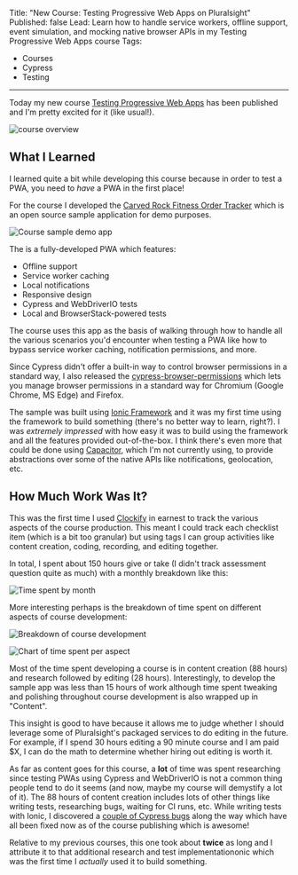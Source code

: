 Title: "New Course: Testing Progressive Web Apps on Pluralsight"
Published: false
Lead: Learn how to handle service workers, offline support, event simulation, and mocking native browser APIs in my Testing Progressive Web Apps course
Tags:
- Courses
- Cypress
- Testing
---

Today my new course [Testing Progressive Web Apps](https://bit.ly/PSPWATesting) has been published and I'm pretty excited for it (like usual!).

![course overview](https://user-images.githubusercontent.com/563819/90946059-f7f56e80-e3ee-11ea-8f47-3d57e091e600.png)

## What I Learned

I learned quite a bit while developing this course because in order to test a PWA, you need to *have* a PWA in the first place!

For the course I developed the [Carved Rock Fitness Order Tracker](https://bit.ly/PSPWATestingSample) which is an open source sample application for demo purposes.

![Course sample demo app](https://user-images.githubusercontent.com/563819/90946131-9c77b080-e3ef-11ea-8fe7-7198ce0fab0f.png)

The is a fully-developed PWA which features:

- Offline support
- Service worker caching
- Local notifications
- Responsive design
- Cypress and WebDriverIO tests
- Local and BrowserStack-powered tests

The course uses this app as the basis of walking through how to handle all the various scenarios you'd encounter when testing a PWA like how to bypass service worker caching, notification permissions, and more.

Since Cypress didn't offer a built-in way to control browser permissions in a standard way, I also released the [cypress-browser-permissions](https://github.com/kamranayub/cypress-browser-permissions) which lets you manage browser permissions in a standard way for Chromium (Google Chrome, MS Edge) and Firefox.

The sample was built using [Ionic Framework](https://ionicframework.com/) and it was my first time using the framework to build something (there's no better way to learn, right?). I was *extremely impressed* with how easy it was to build using the framework and all the features provided out-of-the-box. I think there's even more that could be done using [Capacitor](https://capacitorjs.com/), which I'm not currently using, to provide abstractions over some of the native APIs like notifications, geolocation, etc.

## How Much Work Was It?

This was the first time I used [Clockify](https://clockify.me/) in earnest to track the various aspects of the course production. This meant I could track each checklist item (which is a bit too granular) but using tags I can group activities like content creation, coding, recording, and editing together.

In total, I spent about 150 hours give or take (I didn't track assessment question quite as much) with a monthly breakdown like this:

![Time spent by month](https://user-images.githubusercontent.com/563819/91182463-d080f900-e6af-11ea-85ad-80ac16be1aa7.png)

More interesting perhaps is the breakdown of time spent on different aspects of course development:

![Breakdown of course development](https://user-images.githubusercontent.com/563819/91182905-67e64c00-e6b0-11ea-91cb-8db2bea7fcab.png)

![Chart of time spent per aspect](https://user-images.githubusercontent.com/563819/91182923-6f0d5a00-e6b0-11ea-9bc3-826d98e103cb.png)

Most of the time spent developing a course is in content creation (88 hours) and research followed by editing (28 hours). Interestingly, to develop the sample app was less than 15 hours of work although time spent tweaking and polishing throughout course development is also wrapped up in "Content".

This insight is good to have because it allows me to judge whether I should leverage some of Pluralsight's packaged services to do editing in the future. For example, if I spend 30 hours editing a 90 minute course and I am paid $X, I can do the math to determine whether hiring out editing is worth it.

As far as content goes for this course, a **lot** of time was spent researching since testing PWAs using Cypress and WebDriverIO is not a common thing people tend to do it seems (and now, maybe my course will demystify a lot of it). The 88 hours of content creation includes lots of other things like writing tests, researching bugs, waiting for CI runs, etc. While writing tests with Ionic, I discovered a [couple of Cypress bugs](https://github.com/cypress-io/cypress/issues?q=is%3Aissue+sort%3Aupdated-desc+author%3Akamranayub+is%3Aclosed) along the way which have all been fixed now as of the course publishing which is awesome!

Relative to my previous courses, this one took about **twice** as long and I attribute it to that additional research and test implementationonic which was the first time I *actually* used it to build something.


<!--stackedit_data:
eyJoaXN0b3J5IjpbODAzMzI4MDAxLDE2MTY5MzkwOTAsNjQ5MD
QyMDg3LC0xNjI1NTQ2NzU1XX0=
-->